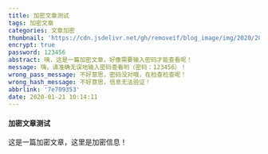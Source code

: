 ```yaml
---
title: 加密文章测试
tags: 加密文章
categories: 文章加密
thumbnail: 'https://cdn.jsdelivr.net/gh/removeif/blog_image/img/2020/20200121101729.png'
encrypt: true
password: 123456
abstract: 咦，这是一篇加密文章，好像需要输入密码才能查看呢！
message: 嗨，请准确无误地输入密码查看哟（密码：123456）！
wrong_pass_message: 不好意思，密码没对哦，在检查检查呢！
wrong_hash_message: 不好意思，信息无法验证！
abbrlink: '7e709353'
date: 2020-01-21 10:14:11
---
```


#### 加密文章测试

这是一篇加密文章，这里是加密信息！
